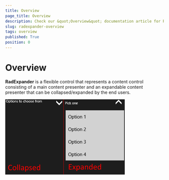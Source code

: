 ```yaml
---
title: Overview
page_title: Overview
description: Check our &quot;Overview&quot; documentation article for RadExpander for UWP control.
slug: radexpander-overview
tags: overview
published: True
position: 0
---
```


# Overview

**RadExpander** is a flexible control that represents a content control consisting of a main content presenter and an expandable content presenter that can be collapsed/expanded by the end users.

![RadExpanderControlOverview](images/expander-overview.png)